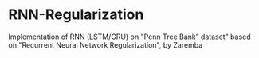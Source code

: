 # RNN-Regularization
Implementation of RNN (LSTM/GRU) on "Penn Tree Bank” dataset" based on "Recurrent Neural Network Regularization", by Zaremba
